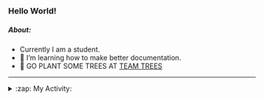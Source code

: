 ### Hello World!

##### About:
- Currently I am a student.
- 🌱 I’m learning how to make better documentation.
- 🌱 GO PLANT SOME TREES AT [TEAM TREES](https://teamtrees.org/)

---
<details>
  <summary>:zap: My Activity:</summary>
  
<!--START_SECTION:waka-->
![Code Time](http://img.shields.io/badge/Code%20Time-1%2C153%20hrs%2033%20mins-blue)

**I'm a Night 🦉** 

```text
🌞 Morning                1783 commits        ██░░░░░░░░░░░░░░░░░░░░░░░   09.94 % 
🌆 Daytime                6144 commits        █████████░░░░░░░░░░░░░░░░   34.27 % 
🌃 Evening                5089 commits        ███████░░░░░░░░░░░░░░░░░░   28.38 % 
🌙 Night                  4913 commits        ███████░░░░░░░░░░░░░░░░░░   27.40 % 
```
📅 **I'm Most Productive on Wednesday** 

```text
Monday                   2582 commits        ████░░░░░░░░░░░░░░░░░░░░░   14.40 % 
Tuesday                  2439 commits        ███░░░░░░░░░░░░░░░░░░░░░░   13.60 % 
Wednesday                4158 commits        ██████░░░░░░░░░░░░░░░░░░░   23.19 % 
Thursday                 2281 commits        ███░░░░░░░░░░░░░░░░░░░░░░   12.72 % 
Friday                   1811 commits        ███░░░░░░░░░░░░░░░░░░░░░░   10.10 % 
Saturday                 1585 commits        ██░░░░░░░░░░░░░░░░░░░░░░░   08.84 % 
Sunday                   3073 commits        ████░░░░░░░░░░░░░░░░░░░░░   17.14 % 
```


📊 **This Week I Spent My Time On** 

```text
🔥 Editors: 
VS Code                  48 mins             █████████████████████████   100.00 % 

🐱‍💻 Projects: 
CSF31                    47 mins             █████████████████████████   98.12 % 
praise                   0 secs              ░░░░░░░░░░░░░░░░░░░░░░░░░   01.88 % 
```


 Last Updated on 02/08/2023 19:09:40 UTC
<!--END_SECTION:waka-->
</details>
